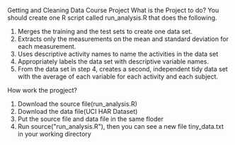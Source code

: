Getting and Cleaning Data Course Project
What is the Project to do?
You should create one R script called run_analysis.R that does the following.
1. Merges the training and the test sets to create one data set.
2. Extracts only the measurements on the mean and standard deviation for each measurement.
3. Uses descriptive activity names to name the activities in the data set
4. Appropriately labels the data set with descriptive variable names.
5. From the data set in step 4, creates a second, independent tidy data set with the average of each variable for each activity and each subject.

How work the progject?
1. Download the source file(run_analysis.R)
2. Download the data file(UCI HAR Dataset)
3. Put the source file and data file in the same floder
4. Run source("run_analysis.R"), then you can see a new file tiny_data.txt in your working directory
